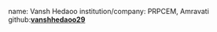name: Vansh Hedaoo
institution/company: PRPCEM, Amravati
github:[**vanshhedaoo29**](https://github.com/vanshhedaoo29/)

